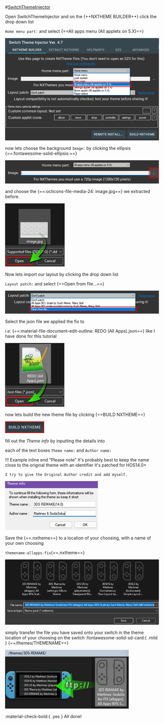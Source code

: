#[SwitchThemeInjector](https://github.com/exelix11/SwitchThemeInjector)

Open SwitchThemeInjector and on the {++NXTHEME BUILDER++} click the drop down list

`Home menu part:` and select {==All apps menu (All applets on 5.X)==}

![Switch Layout Editor](<img/sw-lay-ed-sti1.png>)

now lets choose the background `Image:` by clicking the ellipsis {==:fontawesome-solid-ellipsis:==}

![Switch Layout Editor](<img/sw-lay-ed-sti2.png>)

and choose the {==:octicons-file-media-24: image.jpg==} we extracted before.

![Switch Layout Editor](<img/sw-lay-ed-sti3.png>)

Now lets import our layout by clicking the drop down list 

`Layout patch:` and select {==Open from file...==}

![Switch Layout Editor](<img/sw-lay-ed-sti4.png>)

Select the json file we applied the fix to

 *i.e*: {==:material-file-document-edit-outline: REDO (All Apps).json==} like I have done for this tutorial

![Switch Layout Editor](<img/sw-lay-ed-sti5.png>)

now lets build the new theme file by clicking {==BUILD NXTHEME==}

![Switch Layout Editor](<img/sw-lay-ed-sti6.png>)

fill out the *Theme info* by inputting the details into

each of the text boxes `Theme name:` and `Author name:`

!!! Example inline end "Please note"
	It's probably best to keep the name close to the original theme with an identifier it's patched for HOS14.0+

	I try to give the Original Author credit and add myself.

![Switch Layout Editor](<img/sw-lay-ed-sti6a.png>)

Save the {==.nxtheme==} to a location of your choosing, with a name of your own choosing

`themename-allapps-fix`{==.nxtheme==}

![Switch Layout Editor](<img/sw-lay-ed-sti7.png>)

simply transfer the file you have saved onto your switch in the theme location of your choosing on the switch 
:fontawesome-solid-sd-card:{ .mild } {==/themes/THEMENAME==}

![Switch Layout Editor](<img/sw-lay-ed-sti8.png>)

:material-check-bold:{ .yes } All done!